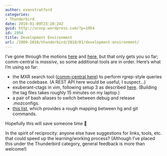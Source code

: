 ```yaml
---
author: evanstratford
categories:
- Thunderbird
date: 2010-01-09T23:20:24Z
guid: http://ucosp.wordpress.com/?p=1954
id: 1954
title: Development Environment
url: /2009-2010/thunderbird/2010/01/development-environment/
---
```


I&#8217;ve gone through the motions [here](https://developer.mozilla.org/en/Simple_Thunderbird_build) and [here](https://developer.mozilla.org/en/Incremental_Build), but that only gets you so far; comm-central is _massive_, so some additional tools are in order. Here&#8217;s what I&#8217;m using so far:

  * the MXR search tool ([comm-central here](http://mxr.mozilla.org/comm-central/search)) to perform rgrep-style queries on the codebase. (A REST API here would be useful, I suspect&#8230;)
  * exuberant-ctags in vim, following setup 3 as described [here](http://ctags.sourceforge.net/faq.html#15). (Building the tag files takes roughly 15 minutes on my laptop.)
  * a pair of bash aliases to switch between debug and release .mozconfigs.
  * [this list](http://mercurial.selenic.com/wiki/GitConcepts), which provides a rough mapping between hg and git commands.

Hopefully this will save someone time 🙂

In the spirit of reciprocity: anyone else have suggestions for links, tools, etc. that could speed up the learning/working process? (Although I&#8217;ve placed this under the Thunderbird category, general feedback is more than welcome!)